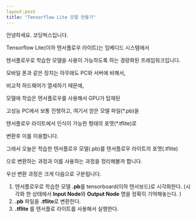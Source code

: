 ```yaml
---
layout:post
title: "Tensorflow Lite 모델 만들기"
---
```


안녕하세요. 코딩벅스입니다. 

Tensorflow Lite(이하 텐서플로우 라이트)는 임베디드 시스템에서 

텐서플로우로 학습한 모델을 사용이 가능하도록 하는 경량화된 프레임워크입니다. 



모바일 폰과 같은 장치는 아무래도 PC와 서버에 비해서, 

비교적 하드웨어가 열세하기 때문에,

모델에 학습은 텐서플로우를 사용해서 GPU가 탑재된 

고성능 PC에서 보통 진행하고, 여기서 얻은 모델 파일(*.pb)을 

텐서플로우 라이트에서 인식이 가능한 형태의 포맷(*.tflite)로 

변환후 이를 이용합니다. 



그래서 오늘은 학습한 텐서플로우 모델(.pb)를 텐서플로우 라이트의 포맷(.tflite)

으로 변환하는 과정과 이를 사용하는 과정을 정리해볼까 합니다. 



우선 변환 과정은 크게 다음으로 구분됩니다. 

1. 텐서플로우로 학습한 모델 **.pb**를 tensorboard(이하 텐서보드)로 시각화한다.
   (시각화 한 상태에서 **Input Node**와 **Output Node** 명을 정확히 기억해놓는다. )
2. **.pb** 파일을 **.tflite**로 변환한다. 
3. **.tflite** 를 텐서플로 라이트를 사용해서 실행한다.
